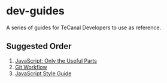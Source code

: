 # dev-guides
A series of guides for TeCanal Developers to use as reference.

## Suggested Order
1. [JavaScript: Only the Useful Parts](JavaScript&#32;Only&#32;the&#32;Useful&#32;Parts.md)
2. [Git Workflow](Git&#32;Workflow.md)
3. [JavaScript Style Guide](Style&#32;Guide.md)

